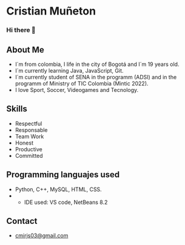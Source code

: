 Cristian Muñeton
================

### Hi there 👋


About Me
---------

* I´m from colombia, I life in the city of Bogotá and I´m 19 years old.
* I´m currently learning Java, JavaScript, Git.
* I´m currently student of SENA in the programm (ADSI) and in the programm of Ministry of TIC Colombia (Mintic 2022).
* I love Sport, Soccer, Videogames and Tecnology.

Skills
-------

* Respectful
* Responsable
* Team Work
* Honest
* Productive
* Committed

Programming languajes used
---------------------------

* Python, C++, MySQL, HTML, CSS.
* * IDE used: VS code, NetBeans 8.2

Contact
--------

* cmirjs03@gmail.com


